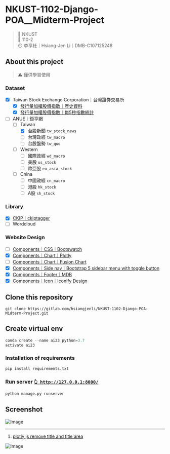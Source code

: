 # **NKUST-1102-Django-POA__Midterm-Project**

> 🏫 NKUST  
> 📅 110-2  
> 😶 李享紝｜Hsiang-Jen Li｜DMB-C107125248

## About this project

> ⚠️ 僅供學習使用

### Dataset
- [x] Taiwan Stock Exchange Corporation｜台灣證券交易所
   - [x] [發行量加權股價指數｜歷史資料](https://www.twse.com.tw/zh/page/trading/indices/MI_5MINS_HIST.html)
   - [x] [發行量加權股價指數｜每5秒指數統計](https://www.twse.com.tw/zh/page/trading/exchange/MI_5MINS_INDEX.html)

- [ ] ANUE｜鉅亨網
   - [ ] Taiwan
      - [x] 台股新聞 `tw_stock_news`
      - [ ] 台灣政經 `tw_macro`
      - [ ] 台股盤勢 `tw_quo`
   - [ ] Western
      - [ ] 國際政經 `wd_macro`
      - [ ] 美股 `us_stock`
      - [ ] 歐亞股 `eu_asia_stock`
   - [ ] China
      - [ ] 中國政經 `cn_macro`
      - [ ] 港股 `hk_stock`
      - [ ] A股 `sh_stock`  

### Library
- [x] [CKIP｜ckiptagger](https://github.com/ckiplab/ckiptagger)
- [ ] Wordcloud

### Website Design
- [ ] [Components｜CSS｜Bootswatch](https://bootswatch.com/flatly/)
- [x] [Components｜Chart｜Plotly](https://plotly.com/javascript/)
- [ ] [Components｜Chart｜Fusion Chart](https://www.fusioncharts.com/)
- [x] [Components｜Side nav｜Bootstrap 5 sidebar menu with toggle button](https://bbbootstrap.com/snippets/bootstrap-5-sidebar-menu-toggle-button-34132202)
- [x] [Components｜Footer｜MDB](https://mdbootstrap.com/docs/standard/navigation/footer/)
- [x] [Components｜Icon｜Iconify Design](https://icon-sets.iconify.design/)

## Clone this repository
```shell
git clone https://gitlab.com/hsiangjenli/NKUST-1102-Django-POA-Midterm-Project.git
```
## Create virtual env
```python
conda create --name ai23 python=3.7
activate ai23
```
### Installation of requirements
```python
pip install requirements.txt
```

### Run server [`👆 http://127.0.0.1:8000/`](http://127.0.0.1:8000/)
```python
python manage.py runserver
```

## Screenshot
![Image](https://i.imgur.com/Gk6Xt5a.png)

---
1. [plotly js remove title and title area](https://stackoverflow.com/questions/38406525/plotly-js-remove-title-and-title-area)


![Image](https://i.imgur.com/RYbwrdo.png)
